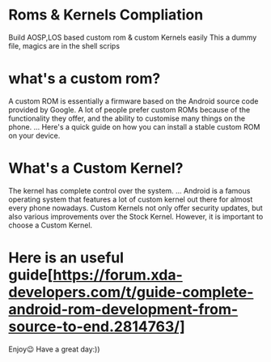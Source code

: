 # Roms & Kernels Compliation
Build AOSP,LOS based custom rom &  custom Kernels easily
This a dummy file, magics are in the shell scrips
# what's a custom rom?
A custom ROM is essentially a firmware based on the Android source code provided by Google. A lot of people prefer custom ROMs because of the functionality they offer, and the ability to customise many things on the phone. ... Here's a quick guide on how you can install a stable custom ROM on your device.
# What's a Custom Kernel?
The kernel has complete control over the system. ... Android is a famous operating system that features a lot of custom kernel out there for almost every phone nowadays. Custom Kernels not only offer security updates, but also various improvements over the Stock Kernel. However, it is important to choose a Custom Kernel.
# Here is an useful guide[https://forum.xda-developers.com/t/guide-complete-android-rom-development-from-source-to-end.2814763/]
Enjoy😉
Have a great day:))
